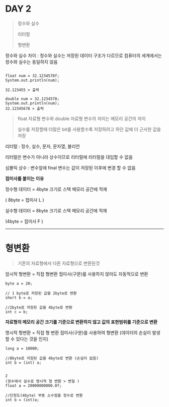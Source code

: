 # DAY 2

> 정수와 실수
>
> 리터럴
>
> 형변환



정수와 실수 차이 : 정수와 실수는 저장된 데이터 구조가 다르므로 컴퓨터의 세계에서는 정수와 실수는 동일하지 않음

```

float num = 32.1234578f;
System.out.println(num); 

32.123455 > 출력 
```

```
double num = 32.1234578; 
System.out.println(num);
32.12345678 > 출력 
```

> float 자료형 변수와 double 자료형 변수의 차이는 메모리 공간의 차이
>
> 실수를 저장할때 더많은 bit를 사용할수록 저장하려고 하던 값에 더 근사한 값을 저장





리터럴 : 정수, 실수, 문자, 문자열, 불리언

리터럴은 변수가 아니라 상수이므로 리터럴에 리터럴을 대입할 수 없음

심볼릭 상수 :  변수앞에 final 변수는 값이 저장된 이후에 변경 할 수 없음



**접미사를 붙이는 이유**

정수형 데이터 = 4byte 크기로 스택 메모리 공간에 적재 

( 8byte = 접미사 L )

실수형 데이터 = 8byte 크기로 스택 메모리 공간에 적재 

(4byte = 접미사 F )



---

# **형변환** #

> 기존의 자료형에서 다른 자료형으로 변환된것 

암시적 형변환 = 직접 형변환 접미사(구문)를 사용하지 않아도 자동적으로 변환

```
byte a = 20;

// 1 byte로 저장된 값을 2byte로 변환
short b = a;

//2byte로 저장된 값을 4byte로 변환
int c = b;

```

**자료형의 메모리 공간 크기를 기준으로 변환하지 않고 값의 표현범위를 기준으로 변환**

 

명시적 형변환 = 직접 형 변환 접미사(구문)를 사용하여 형변환 (데이터의 손실이 발생할 수 있다는 것을 인지) 

```
long a = 10000;

//8byte로 저장된 값을 4byte로 변환 (손실이 없음)
int b = (int) a; 


2
(정수에서 실수로 명시적 형 변환 > 변질 )
float a = 20000000000.0f; 

//단정도(4byte) 부동 소수점을 정수로 변환
int b = (int)a;


```



